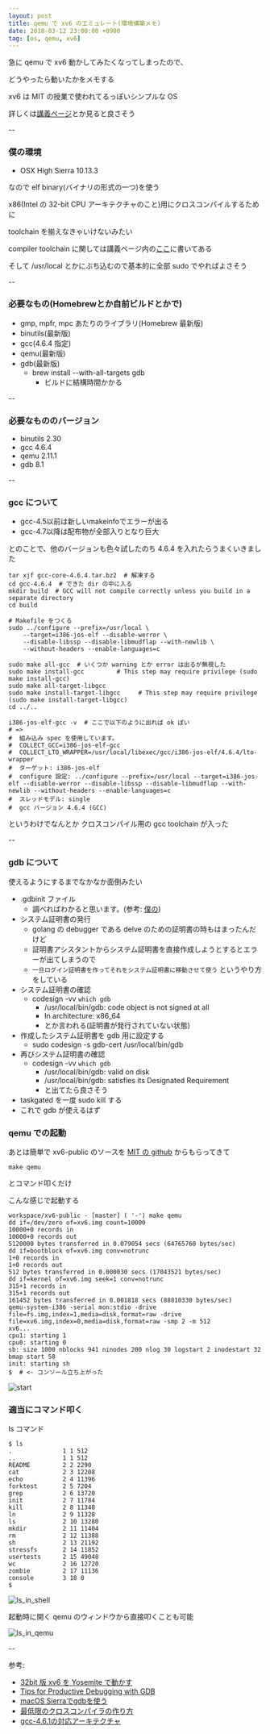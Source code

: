 ```yaml
---
layout: post
title: qemu で xv6 のエミュレート(環境構築メモ)
date: 2018-03-12 23:00:00 +0900
tag: [os, qemu, xv6]
---
```


急に qemu で xv6 動かしてみたくなってしまったので、

どうやったら動いたかをメモする

xv6 は MIT の授業で使われてるっぽいシンプルな OS

詳しくは[講義ページ](https://pdos.csail.mit.edu/6.828/2017/xv6.html)とか見ると良さそう

--

### 僕の環境

- OSX High Sierra 10.13.3

なので elf binary(バイナリの形式の一つ)を使う

x86(Intel の 32-bit CPU アーキテクチャのこと)用にクロスコンパイルするために

toolchain を揃えなきゃいけないみたい

compiler toolchain に関しては講義ページ内の[ここ](https://pdos.csail.mit.edu/6.828/2017/tools.html)に書いてある

そして /usr/local とかにぶち込むので基本的に全部 sudo でやればよさそう

--

### 必要なもの(Homebrewとか自前ビルドとかで)

- gmp, mpfr, mpc あたりのライブラリ(Homebrew 最新版)
- binutils(最新版)
- gcc(4.6.4 指定)
- qemu(最新版)
- gdb(最新版)
  - brew install --with-all-targets gdb
    - ビルドに結構時間かかる

--

### 必要なもののバージョン

- binutils 2.30
- gcc 4.6.4
- qemu 2.11.1
- gdb 8.1

--

### gcc について

- gcc-4.5以前は新しいmakeinfoでエラーが出る
- gcc-4.7以降は配布物が全部入りとなり巨大

とのことで、他のバージョンも色々試したのち 4.6.4 を入れたらうまくいきました

```
tar xjf gcc-core-4.6.4.tar.bz2  # 解凍する
cd gcc-4.6.4  # できた dir の中に入る
mkdir build  # GCC will not compile correctly unless you build in a separate directory
cd build

# Makefile をつくる
sudo ../configure --prefix=/usr/local \
    --target=i386-jos-elf --disable-werror \
    --disable-libssp --disable-libmudflap --with-newlib \
    --without-headers --enable-languages=c

sudo make all-gcc  # いくつか warning とか error は出るが無視した
sudo make install-gcc         # This step may require privilege (sudo make install-gcc)
sudo make all-target-libgcc
sudo make install-target-libgcc     # This step may require privilege (sudo make install-target-libgcc)
cd ../..

i386-jos-elf-gcc -v  # ここで以下のように出れば ok ぽい
# =>
#  組み込み spec を使用しています。
#  COLLECT_GCC=i386-jos-elf-gcc
#  COLLECT_LTO_WRAPPER=/usr/local/libexec/gcc/i386-jos-elf/4.6.4/lto-wrapper
#  ターゲット: i386-jos-elf
#  configure 設定: ../configure --prefix=/usr/local --target=i386-jos-elf --disable-werror --disable-libssp --disable-libmudflap --with-newlib --without-headers --enable-languages=c
#  スレッドモデル: single
#  gcc バージョン 4.6.4 (GCC)
```

というわけでなんとか クロスコンパイル用の gcc toolchain が入った

--

### gdb について

使えるようにするまでなかなか面倒みたい

- .gdbinit ファイル
  - 調べればわかると思います。(参考: [僕の](https://github.com/furuhama/dotfiles/blob/master/.gdbinit))
- システム証明書の発行
  - golang の debugger である delve のための証明書の時もはまったんだけど
  - 証明書アシスタントからシステム証明書を直接作成しようとするとエラーが出てしまうので
  - `一旦ログイン証明書を作ってそれをシステム証明書に移動させて使う` というやり方をしている
- システム証明書の確認
  - codesign -vv `which gdb`
    - /usr/local/bin/gdb: code object is not signed at all
    - In architecture: x86_64
    - とか言われる(証明書が発行されていない状態)
- 作成したシステム証明書を gdb 用に設定する
  - sudo codesign -s gdb-cert /usr/local/bin/gdb
- 再びシステム証明書の確認
  - codesign -vv `which gdb`
    - /usr/local/bin/gdb: valid on disk
    - /usr/local/bin/gdb: satisfies its Designated Requirement
    - と出てたら良さそう
- taskgated を一度 sudo kill する
- これで gdb が使えるはず

### qemu での起動

あとは簡単で xv6-public のソースを [MIT の github](https://github.com/mit-pdos/xv6-public) からもらってきて

`make qemu`

とコマンド叩くだけ

こんな感じで起動する

```
workspace/xv6-public - [master] ( '-') make qemu
dd if=/dev/zero of=xv6.img count=10000
10000+0 records in
10000+0 records out
5120000 bytes transferred in 0.079054 secs (64765760 bytes/sec)
dd if=bootblock of=xv6.img conv=notrunc
1+0 records in
1+0 records out
512 bytes transferred in 0.000030 secs (17043521 bytes/sec)
dd if=kernel of=xv6.img seek=1 conv=notrunc
315+1 records in
315+1 records out
161452 bytes transferred in 0.001818 secs (88810330 bytes/sec)
qemu-system-i386 -serial mon:stdio -drive file=fs.img,index=1,media=disk,format=raw -drive file=xv6.img,index=0,media=disk,format=raw -smp 2 -m 512
xv6...
cpu1: starting 1
cpu0: starting 0
sb: size 1000 nblocks 941 ninodes 200 nlog 30 logstart 2 inodestart 32 bmap start 58
init: starting sh
$  # <- コンソール立ち上がった
```

![start](/images/2018-03-12-qemu-xv6/01_start.png)

### 適当にコマンド叩く

ls コマンド

```
$ ls
.              1 1 512
..             1 1 512
README         2 2 2290
cat            2 3 12208
echo           2 4 11396
forktest       2 5 7204
grep           2 6 13720
init           2 7 11784
kill           2 8 11348
ln             2 9 11328
ls             2 10 13280
mkdir          2 11 11404
rm             2 12 11388
sh             2 13 21192
stressfs       2 14 11852
usertests      2 15 49048
wc             2 16 12720
zombie         2 17 11136
console        3 18 0
$
```

![ls_in_shell](/images/2018-03-12-qemu-xv6/02_ls_in_shell.png)

起動時に開く qemu のウィンドウから直接叩くことも可能

![ls_in_qemu](/images/2018-03-12-qemu-xv6/03_ls_in_qemu.png)

--

参考:

- [32bit 版 xv6 を Yosemite で動かす](https://attonblog.blogspot.jp/2015/04/32bit-xv6-yosemite.html)
- [Tips for Productive Debugging with GDB](https://metricpanda.com/tips-for-productive-debugging-with-gdb)
- [macOS Sierraでgdbを使う](https://qiita.com/kaityo256/items/d2f7ac7acc42cf2098b2)
- [最低限のクロスコンパイラの作り方](https://qiita.com/7shi/items/2d44e040bae930d11088)
- [gcc-4.6.1の対応アーキテクチャ](http://d.hatena.ne.jp/n7shi/20110722/1311322802)

